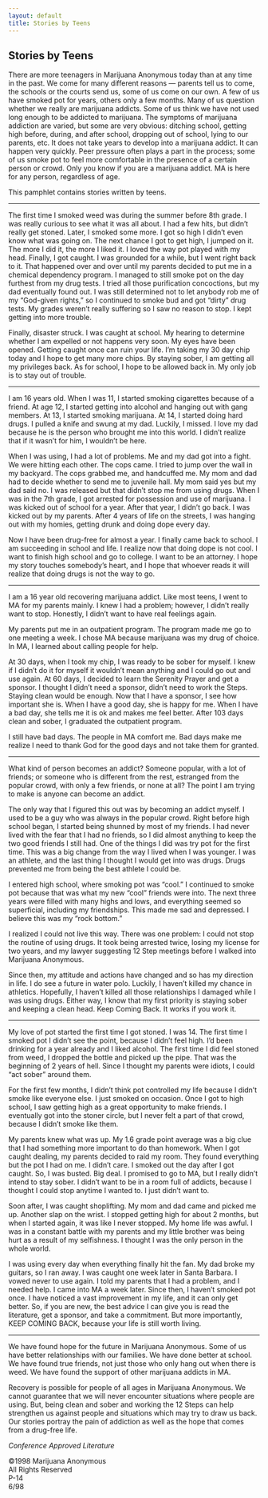 ```yaml
---
layout: default
title: Stories by Teens
---
```


## **Stories by Teens**

There are more teenagers in Marijuana Anonymous today than at any time in the past. We come for many different reasons — parents tell us to come, the schools or the courts send us, some of us come on our own. A few of us have smoked pot for years, others only a few months. Many of us question whether we really are marijuana addicts. Some of us think we have not used long enough to be addicted to marijuana.
The symptoms of marijuana addiction are varied, but some are very obvious: ditching school, getting high before, during, and after school, dropping out of school, lying to our parents, etc. It does not take years to develop into a marijuana addict. It can happen very quickly. Peer pressure often plays a part in the process; some of us smoke pot to feel more comfortable in the presence of a certain person or crowd. Only you know if you are a marijuana addict. MA is here for any person, regardless of age.

This pamphlet contains stories written by teens.

-----------------------------------------

The first time I smoked weed was during the summer before 8th grade. I was really curious to see what it was all about. I had a few hits, but didn’t really get stoned. Later, I smoked some more. I got so high I didn’t even know what was going on. The next chance I got to get high, I jumped on it. The more I did it, the more I liked it. I loved the way pot played with my head.
Finally, I got caught. I was grounded for a while, but I went right back to it. That happened over and over until my parents decided to put me in a chemical dependency program. I managed to still smoke pot on the day furthest from my drug tests. I tried all those purification concoctions, but my dad eventually found out. I was still determined not to let anybody rob me of my “God-given rights,” so I continued to smoke bud and got “dirty” drug tests. My grades weren’t really suffering so I saw no reason to stop. I kept getting into more trouble.

Finally, disaster struck. I was caught at school. My hearing to determine whether I am expelled or not happens very soon. My eyes have been opened. Getting caught once can ruin your life. I’m taking my 30 day chip today and I hope to get many more chips. By staying sober, I am getting all my privileges back. As for school, I hope to be allowed back in. My only job is to stay out of trouble.

--------------------------------------------

I am 16 years old. When I was 11, I started smoking cigarettes because of a friend. At age 12, I started getting into alcohol and hanging out with gang members. At 13, I started smoking marijuana. At 14, I started doing hard drugs. I pulled a knife and swung at my dad. Luckily, I missed. I love my dad because he is the person who brought me into this world. I didn’t realize that if it wasn’t for him, I wouldn’t be here.

When I was using, I had a lot of problems. Me and my dad got into a fight. We were hitting each other. The cops came. I tried to jump over the wall in my backyard. The cops grabbed me, and handcuffed me. My mom and dad had to decide whether to send me to juvenile hall. My mom said yes but my dad said no. I was released but that didn’t stop me from using drugs. When I was in the 7th grade, I got arrested for possession and use of marijuana. I was kicked out of school for a year. After that year, I didn’t go back. I was kicked out by my parents. After 4 years of life on the streets, I was hanging out with my homies, getting drunk and doing dope every day.

Now I have been drug-free for almost a year. I finally came back to school. I am succeeding in school and life. I realize now that doing dope is not cool. I want to finish high school and go to college. I want to be an attorney. I hope my story touches somebody’s heart, and I hope that whoever reads it will realize that doing drugs is not the way to go.

-----------------------------------------------

I am a 16 year old recovering marijuana addict. Like most teens, I went to MA for my parents mainly. I knew I had a problem; however, I didn’t really want to stop. Honestly, I didn’t want to have real feelings again.

My parents put me in an outpatient program. The program made me go to one meeting a week. I chose MA because marijuana was my drug of choice. In MA, I learned about calling people for help.

At 30 days, when I took my chip, I was ready to be sober for myself. I knew if I didn’t do it for myself it wouldn’t mean anything and I could go out and use again. At 60 days, I decided to learn the Serenity Prayer and get a sponsor. I thought I didn’t need a sponsor, didn’t need to work the Steps. Staying clean would be enough. Now that I have a sponsor, I see how important she is. When I have a good day, she is happy for me. When I have a bad day, she tells me it is ok and makes me feel better. After 103 days clean and sober, I graduated the outpatient program.

I still have bad days. The people in MA comfort me. Bad days make me realize I need to thank God for the good days and not take them for granted.

---------------------------------------------------------

What kind of person becomes an addict? Someone popular, with a lot of friends; or someone who is different from the rest, estranged from the popular crowd, with only a few friends, or none at all? The point I am trying to make is anyone can become an addict.

The only way that I figured this out was by becoming an addict myself. I used to be a guy who was always in the popular crowd. Right before high school began, I started being shunned by most of my friends. I had never lived with the fear that I had no friends, so I did almost anything to keep the two good friends I still had. One of the things I did was try pot for the first time. This was a big change from the way I lived when I was younger. I was an athlete, and the last thing I thought I would get into was drugs. Drugs prevented me from being the best athlete I could be.

I entered high school, where smoking pot was “cool.” I continued to smoke pot because that was what my new “cool” friends were into. The next three years were filled with many highs and lows, and everything seemed so superficial, including my friendships. This made me sad and depressed. I believe this was my “rock bottom.”

I realized I could not live this way. There was one problem: I could not stop the routine of using drugs. It took being arrested twice, losing my license for two years, and my lawyer suggesting 12 Step meetings before I walked into Marijuana Anonymous.

Since then, my attitude and actions have changed and so has my direction in life. I do see a future in water polo. Luckily, I haven’t killed my chance in athletics. Hopefully, I haven’t killed all those relationships I damaged while I was using drugs. Either way, I know that my first priority is staying sober and keeping a clean head. Keep Coming Back. It works if you work it.

------------------------------------------------------

My love of pot started the first time I got stoned. I was 14. The first time I smoked pot I didn’t see the point, because I didn’t feel high. I’d been drinking for a year already and I liked alcohol. The first time I did feel stoned from weed, I dropped the bottle and picked up the pipe. That was the beginning of 2 years of hell. Since I thought my parents were idiots, I could “act sober” around them.

For the first few months, I didn’t think pot controlled my life because I didn’t smoke like everyone else. I just smoked on occasion. Once I got to high school, I saw getting high as a great opportunity to make friends. I eventually got into the stoner circle, but I never felt a part of that crowd, because I didn’t smoke like them.

My parents knew what was up. My 1.6 grade point average was a big clue that I had something more important to do than homework. When I got caught dealing, my parents decided to raid my room. They found everything but the pot I had on me. I didn’t care. I smoked out the day after I got caught. So, I was busted. Big deal. I promised to go to MA, but I really didn’t intend to stay sober. I didn’t want to be in a room full of addicts, because I thought I could stop anytime I wanted to. I just didn’t want to.

Soon after, I was caught shoplifting. My mom and dad came and picked me up. Another slap on the wrist. I stopped getting high for about 2 months, but when I started again, it was like I never stopped. My home life was awful. I was in a constant battle with my parents and my little brother was being hurt as a result of my selfishness. I thought I was the only person in the whole world.

I was using every day when everything finally hit the fan. My dad broke my guitars, so I ran away. I was caught one week later in Santa Barbara. I vowed never to use again. I told my parents that I had a problem, and I needed help. I came into MA a week later. Since then, I haven’t smoked pot once. I have noticed a vast improvement in my life, and it can only get better. So, if you are new, the best advice I can give you is read the literature, get a sponsor, and take a commitment. But more importantly, KEEP COMING BACK, because your life is still worth living.

---------------------------------------------

We have found hope for the future in Marijuana Anonymous. Some of us have better relationships with our families. We have done better at school. We have found true friends, not just those who only hang out when there is weed. We have found the support of other marijuana addicts in MA.

Recovery is possible for people of all ages in Marijuana Anonymous. We cannot guarantee that we will never encounter situations where people are using. But, being clean and sober and working the 12 Steps can help strengthen us against people and situations which may try to draw us back. Our stories portray the pain of addiction as well as the hope that comes from a drug-free life.

*Conference Approved Literature*

©1998 Marijuana Anonymous  
All Rights Reserved  
P-14  
6/98
